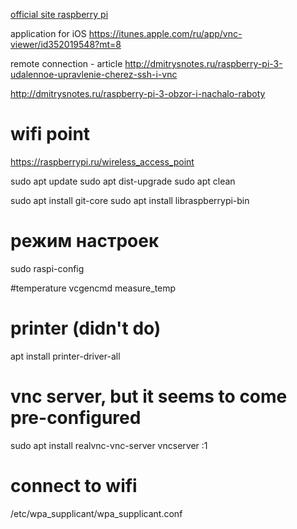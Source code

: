 [official site raspberry pi](https://www.raspberrypi.org)

application for iOS
https://itunes.apple.com/ru/app/vnc-viewer/id352019548?mt=8


remote connection - article
http://dmitrysnotes.ru/raspberry-pi-3-udalennoe-upravlenie-cherez-ssh-i-vnc

http://dmitrysnotes.ru/raspberry-pi-3-obzor-i-nachalo-raboty

# wifi point
https://raspberrypi.ru/wireless_access_point

sudo apt update
sudo apt dist-upgrade
sudo apt clean

sudo apt install git-core
sudo apt install libraspberrypi-bin

# режим настроек
sudo raspi-config

#temperature
vcgencmd measure_temp


# printer (didn't do)
apt install printer-driver-all

# vnc server, but it seems to come pre-configured
sudo apt install realvnc-vnc-server
vncserver :1

# connect to wifi
/etc/wpa_supplicant/wpa_supplicant.conf
